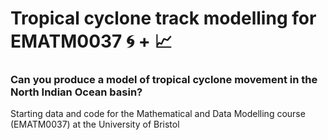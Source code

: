 # Tropical cyclone track modelling for EMATM0037 :cyclone: + :chart_with_upwards_trend:

### **Can you produce a model of tropical cyclone movement in the North Indian Ocean basin?**

Starting data and code for the Mathematical and Data Modelling course (EMATM0037) at the University of Bristol
